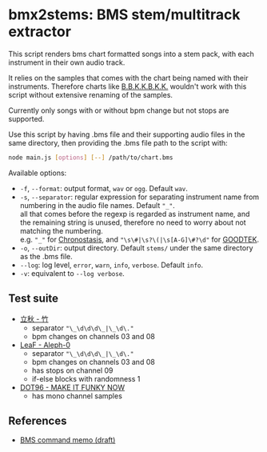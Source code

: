 # bmx2stems: BMS stem/multitrack extractor
This script renders bms chart formatted songs into a stem pack, with each instrument in their own audio track.

It relies on the samples that comes with the chart being named with their instruments. Therefore charts like [B.B.K.K.B.K.K.](https://manbow.nothing.sh/event/event.cgi?action=More_def&num=152&event=88) wouldn't work with this script without extensive renaming of the samples.

Currently only songs with or without bpm change but not stops are supported.

Use this script by having .bms file and their supporting audio files in the same directory,
then providing the .bms file path to the script with:
```sh
node main.js [options] [--] /path/to/chart.bms
```

Available options:
* `-f`, `--format`: output format, `wav` or `ogg`. Default `wav`.
* `-s`, `--separator`: regular expression for separating instrument name from numbering in the audio file names. Default `"_"`. <br />
  all that comes before the regexp is regarded as instrument name, and the remaining string is unused, therefore no need to worry about not matching the numbering. <br />
  e.g.  `"_"` for [Chronostasis](https://manbow.nothing.sh/event/event.cgi?action=More_def&num=252&event=110), 
  and `"\s\#|\s?\(|\s[A-G]\#?\d"` for [GOODTEK](https://manbow.nothing.sh/event/event.cgi?action=More_def&num=83&event=104).
* `-o`, `--outDir`: output directory. Default `stems/` under the same directory as the .bms file.
* `--log`: log level, `error`, `warn`, `info`, `verbose`. Default `info`.
* `-v`: equivalent to `--log verbose`.

## Test suite
* [立秋 - 竹](https://manbow.nothing.sh/event/event.cgi?action=More_def&num=365&event=133) 
  * separator `"\_\d\d\d\_|\_\d\."`
  * bpm changes on channels 03 and 08
* [LeaF - Aleph-0](https://manbow.nothing.sh/event/event.cgi?action=More_def&num=498&event=110)
  * separator `"\_\d\d\d\_|\_\d\."`
  * bpm changes on channels 03 and 08
  * has stops on channel 09
  * if-else blocks with randomness 1
* [DOT96 - MAKE IT FUNKY NOW](https://manbow.nothing.sh/event/event.cgi?action=More_def&num=294&event=116)
  * has mono channel samples

## References
* [BMS command memo (draft)](https://hitkey.nekokan.dyndns.info/cmds.htm)